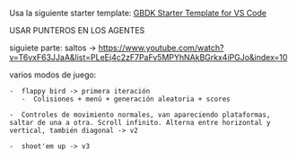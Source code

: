 Usa la siguiente starter template: [GBDK Starter Template for VS Code](https://github.com/RednibCoding/GBDK-Starter-Template-for-VS-Code)

USAR PUNTEROS EN LOS AGENTES

siguiete parte: saltos -> https://www.youtube.com/watch?v=T6vxF63JJaA&list=PLeEj4c2zF7PaFv5MPYhNAkBGrkx4iPGJo&index=10

varios modos de juego:

    -  flappy bird -> primera iteración
       -  Colisiones + menú + generación aleatoria + scores

    -  Controles de movimiento normales, van apareciendo plataformas, saltar de una a otra. Scroll infinito. Alterna entre horizontal y vertical, también diagonal -> v2

    -  shoot'em up -> v3
